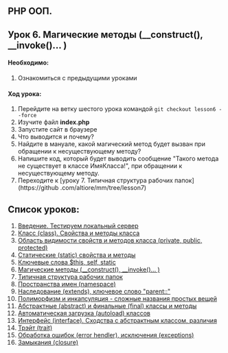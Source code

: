 ## PHP ООП.
## Урок 6. Магические методы (__construct(), __invoke()... )

#### Необходимо:
1. Ознакомиться с предыдущими уроками

#### Ход урока:
1. Перейдите на ветку шестого урока командой ```git checkout lesson6 --force```
2. Изучите файл **index.php**
3. Запустите сайт в браузере
4. Что выводится и почему?
5. Найдите в мануале, какой магический метод будет вызван при обращении к
несуществующему методу?
6. Напишите код, который будет выводить сообщение "Такого метода не
существует в классе ИмяКласса!", при обращении к несуществующему методу.
7. Переходите к  [уроку 7. Типичная структура рабочих папок](https://github
.com/altiore/mm/tree/lesson7)


## Список уроков:
1. [Введение. Тестируем локальный сервер](https://github.com/altiore/mm/tree/lesson1)
2. [Класс (class). Свойства и методы класса](https://github.com/altiore/mm/tree/lesson2)
3. [Область видимости свойств и методов класса (private, public, protected)](https://github.com/altiore/mm/tree/lesson3)
4. [Статические (static) свойства и методы](https://github.com/altiore/mm/tree/lesson4)
5. [Ключевые слова $this, self, static](https://github.com/altiore/mm/tree/lesson5)
6. [Магические методы (__construct(), __invoke()... )](https://github.com/altiore/mm/tree/lesson6)
7. [Типичная структура рабочих папок](https://github.com/altiore/mm/tree/lesson7)
8. [Пространства имен (namespace)](https://github.com/altiore/mm/tree/lesson8)
9. [Наследование (extends), ключевое слово "parent::"](https://github.com/altiore/mm/tree/lesson9)
10. [Полиморфизм и инкапсуляция - сложные названия простых вещей](https://github.com/altiore/mm/tree/lesson10)
11. [Абстрактные (abstract) и финальные (final) классы и методы](https://github.com/altiore/mm/tree/lesson11)
12. [Автоматическая загрузка (autoload) классов](https://github.com/altiore/mm/tree/lesson12)
13. [Интерфейс (interface). Сходства с абстрактным классом, различия](https://github.com/altiore/mm/tree/lesson13)
14. [Трэйт (trait)](https://github.com/altiore/mm/tree/lesson14)
15. [Обработка ошибок (error hendler), исключения (exceptions)](https://github.com/altiore/mm/tree/lesson15)
16. [Замыкания (closure)](https://github.com/altiore/mm/tree/lesson16)


